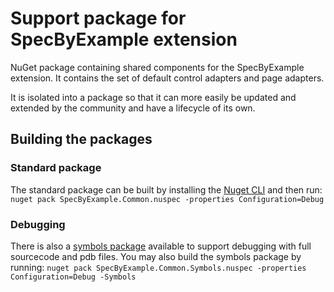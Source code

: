 # Support package for SpecByExample extension 

NuGet package containing shared components for the SpecByExample extension. It contains the set of default control adapters and page adapters.

It is isolated into a package so that it can more easily be updated and extended by the community and have a lifecycle of its own.

## Building the packages

### Standard package
The standard package can be built by installing the [Nuget CLI](https://dist.nuget.org/index.html) and then run:
`nuget pack SpecByExample.Common.nuspec -properties Configuration=Debug`

### Debugging
There is also a [symbols package](https://docs.microsoft.com/en-us/nuget/create-packages/symbol-packages) available to support debugging with full sourcecode and pdb files.
You may also build the symbols package by running:
`nuget pack SpecByExample.Common.Symbols.nuspec -properties Configuration=Debug -Symbols`


